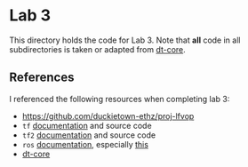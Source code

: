 # Lab 3

This directory holds the code for Lab 3. Note that **all** code in all
subdirectories is taken or adapted from
[dt-core](https://github.com/duckietown/dt-core).

## References

I referenced the following resources when completing lab 3:

- https://github.com/duckietown-ethz/proj-lfvop
- `tf` [documentation](http://wiki.ros.org/tf) and source code
- `tf2` [documentation](http://wiki.ros.org/tf2) and source code
- `ros` [documentation](https://wiki.ros.org/noetic), especially [this](https://github.com/ros/geometry2)
- [dt-core](https://github.com/duckietown/dt-core)
